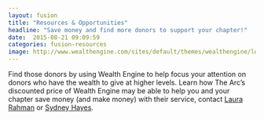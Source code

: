 ```yaml
---
layout: fusion
title: "Resources & Opportunities"
headline: "Save money and find more donors to support your chapter!"
date:  2015-08-21 09:09:59
categories: fusion-resources
image: http://www.wealthengine.com/sites/default/themes/wealthengine/logo.png
---
```

Find those donors by using Wealth Engine to help focus your attention on donors who have the wealth to give at higher levels. Learn how The Arc’s discounted price of Wealth Engine may be able to help you and your chapter save money (and make money) with their service, contact <a href="mailto:Rahman@thearc.org">Laura Rahman</a> or <a href="mailto:hayes@thearc.org">Sydney Hayes</a>. 